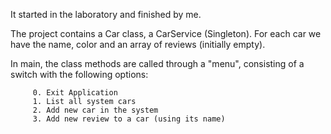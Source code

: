 It started in the laboratory and finished by me.

The project contains a Car class, a CarService (Singleton).
For each car we have the name, color and an array of reviews (initially empty).

In main, the class methods are called through a "menu", consisting of a switch with the following options:

         0. Exit Application
         1. List all system cars
         2. Add new car in the system
         3. Add new review to a car (using its name)
